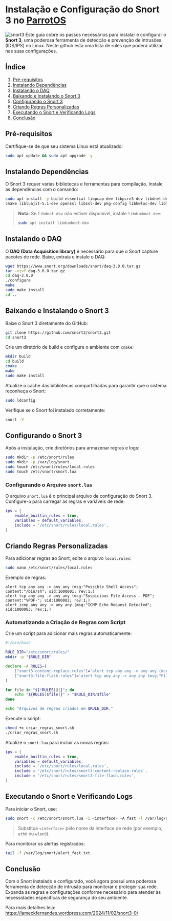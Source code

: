 # Instalação e Configuração do Snort 3 no [ParrotOS](https://parrotsec.org/)

![snort3](https://blog.talosintelligence.com/content/images/2023/09/Snort-inspectors.jpg)
Este guia cobre os passos necessários para instalar e configurar o **Snort 3**, uma poderosa ferramenta de detecção e prevenção de intrusões (IDS/IPS) no Linux.
Neste github esta uma lista de rules que poderá utilizar nas suas configurações.

## Índice
1. [Pré-requisitos](#pré-requisitos)
2. [Instalando Dependências](#instalando-dependências)
3. [Instalando o DAQ](#instalando-o-daq)
4. [Baixando e Instalando o Snort 3](#baixando-e-instalando-o-snort-3)
5. [Configurando o Snort 3](#configurando-o-snort-3)
6. [Criando Regras Personalizadas](#criando-regras-personalizadas)
7. [Executando o Snort e Verificando Logs](#executando-o-snort-e-verificando-logs)
8. [Conclusão](#conclusão)

## Pré-requisitos
Certifique-se de que seu sistema Linux está atualizado:
```bash
sudo apt update && sudo apt upgrade -y
```

## Instalando Dependências

O Snort 3 requer várias bibliotecas e ferramentas para compilação. Instale as dependências com o comando:

```bash
sudo apt install -y build-essential libpcap-dev libpcre3-dev libdnet-dev zlib1g-dev \
cmake libluajit-5.1-dev openssl libssl-dev pkg-config libhwloc-dev liblzma-dev
```

> **Nota**: Se `libdnet-dev` não estiver disponível, instale `libdumbnet-dev`:
> ```bash
> sudo apt install libdumbnet-dev
> ```

## Instalando o DAQ

O **DAQ (Data Acquisition library)** é necessário para que o Snort capture pacotes de rede. Baixe, extraia e instale o DAQ:

```bash
wget https://www.snort.org/downloads/snort/daq-3.0.0.tar.gz
tar -xzvf daq-3.0.0.tar.gz
cd daq-3.0.0
./configure
make
sudo make install
cd ..
```

## Baixando e Instalando o Snort 3

Baixe o Snort 3 diretamente do GitHub:

```bash
git clone https://github.com/snort3/snort3.git
cd snort3
```

Crie um diretório de build e configure o ambiente com `cmake`:

```bash
mkdir build
cd build
cmake ..
make
sudo make install
```

Atualize o cache das bibliotecas compartilhadas para garantir que o sistema reconheça o Snort:

```bash
sudo ldconfig
```

Verifique se o Snort foi instalado corretamente:

```bash
snort -V
```

## Configurando o Snort 3

Após a instalação, crie diretórios para armazenar regras e logs:

```bash
sudo mkdir -p /etc/snort/rules
sudo mkdir -p /var/log/snort
sudo touch /etc/snort/rules/local.rules
sudo touch /etc/snort/snort.lua
```

### Configurando o Arquivo `snort.lua`

O arquivo `snort.lua` é o principal arquivo de configuração do Snort 3. Configure-o para carregar as regras e variáveis de rede:

```lua
ips = {
    enable_builtin_rules = true,
    variables = default_variables,
    include = '/etc/snort/rules/local.rules',
}
```

## Criando Regras Personalizadas

Para adicionar regras ao Snort, edite o arquivo `local.rules`:

```bash
sudo nano /etc/snort/rules/local.rules
```

Exemplo de regras:

```plaintext
alert tcp any any -> any any (msg:"Possible Shell Access"; content:"/bin/sh"; sid:1000001; rev:1;)
alert tcp any any -> any any (msg:"Suspicious File Access - PDF"; content:"%PDF-"; sid:1000002; rev:1;)
alert icmp any any -> any any (msg:"ICMP Echo Request Detected"; sid:1000003; rev:1;)
```

### Automatizando a Criação de Regras com Script

Crie um script para adicionar mais regras automaticamente:

```bash
#!/bin/bash

RULE_DIR="/etc/snort/rules/"
mkdir -p "$RULE_DIR"

declare -A RULES=(
    ["snort3-content-replace.rules"]='alert tcp any any -> any any (msg:"Content Replace - Detected"; content:"replace-content"; sid:2000002; rev:1;)'
    ["snort3-file-flash.rules"]='alert tcp any any -> any any (msg:"File Transfer - Flash File Detected"; content:".swf"; sid:2000003; rev:1;)'
)

for file in "${!RULES[@]}"; do
    echo "${RULES[$file]}" > "$RULE_DIR/$file"
done

echo "Arquivos de regras criados em $RULE_DIR."
```

Execute o script:

```bash
chmod +x criar_regras_snort.sh
./criar_regras_snort.sh
```

Atualize o `snort.lua` para incluir as novas regras:

```lua
ips = {
    enable_builtin_rules = true,
    variables = default_variables,
    include = '/etc/snort/rules/local.rules',
    include = '/etc/snort/rules/snort3-content-replace.rules',
    include = '/etc/snort/rules/snort3-file-flash.rules',
}
```

## Executando o Snort e Verificando Logs

Para iniciar o Snort, use:

```bash
sudo snort -c /etc/snort/snort.lua -i <interface> -A fast -l /var/log/snort
```

> Substitua `<interface>` pelo nome da interface de rede (por exemplo, `eth0` ou `wlan0`).

Para monitorar os alertas registrados:

```bash
tail -f /var/log/snort/alert_fast.txt
```

## Conclusão

Com o Snort instalado e configurado, você agora possui uma poderosa ferramenta de detecção de intrusão para monitorar e proteger sua rede. Expanda as regras e configurações conforme necessário para atender às necessidades específicas de segurança do seu ambiente.

Para mais detalhes leia: https://lameckfernandes.wordpress.com/2024/11/02/snort3-0/

